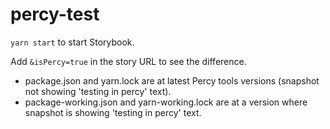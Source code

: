 # percy-test

`yarn start` to start Storybook.

Add `&isPercy=true` in the story URL to see the difference.

- package.json and yarn.lock are at latest Percy tools versions (snapshot not showing 'testing in percy' text).
- package-working.json and yarn-working.lock are at a version where snapshot is showing 'testing in percy' text.

